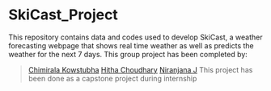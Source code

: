 # SkiCast_Project
This repository contains data and codes used to develop SkiCast, a weather forecasting webpage that shows real time weather as well as predicts the weather for the next 7 days.
This group project has been completed by:  
> [Chimirala Kowstubha](https://github.com/Kowstubha9)
> [Hitha Choudhary](https://github.com/hithachoudhary)
> [Niranjana J](https://github.com/niranjanaj628)
This project has been done as a capstone project during internship 
